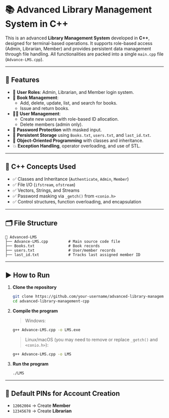# 📚 Advanced Library Management System in C++

This is an advanced **Library Management System** developed in **C++**, designed for terminal-based operations. It supports role-based access (Admin, Librarian, Member) and provides persistent data management through file handling. All functionalities are packed into a single `main.cpp` file (`Advance-LMS.cpp`).

---

## 🚀 Features

- 👤 **User Roles**: Admin, Librarian, and Member login system.
- 🧾 **Book Management**:
  - Add, delete, update, list, and search for books.
  - Issue and return books.
- 🧑‍💼 **User Management**:
  - Create new users with role-based ID allocation.
  - Delete members (admin only).
- 🔐 **Password Protection** with masked input.
- 📁 **Persistent Storage** using `Books.txt`, `users.txt`, and `last_id.txt`.
- 🧠 **Object-Oriented Programming** with classes and inheritance.
- 💥 **Exception Handling**, operator overloading, and use of STL.

---

## 🧠 C++ Concepts Used

- ✅ Classes and Inheritance (`Authenticate`, `Admin`, `Member`)
- ✅ File I/O (`ifstream`, `ofstream`)
- ✅ Vectors, Strings, and Streams
- ✅ Password masking via `_getch()` from `<conio.h>`
- ✅ Control structures, function overloading, and encapsulation

---

## 🗂️ File Structure

```
📁 Advanced-LMS
├── Advance-LMS.cpp         # Main source code file
├── Books.txt               # Book records
├── users.txt               # User/member records
├── last_id.txt             # Tracks last assigned member ID
```

---

## ▶️ How to Run

1. **Clone the repository**
   ```bash
   git clone https://github.com/your-username/advanced-library-management-cpp.git
   cd advanced-library-management-cpp
   ```

2. **Compile the program**
   > Windows:
   ```bash
   g++ Advance-LMS.cpp -o LMS.exe
   ```

   > Linux/macOS (you may need to remove or replace `_getch()` and `<conio.h>`):
   ```bash
   g++ Advance-LMS.cpp -o LMS
   ```

3. **Run the program**
   ```bash
   ./LMS
   ```

---

## 🔑 Default PINs for Account Creation

- `12062004` → Create **Member**
- `12345678` → Create **Librarian**

